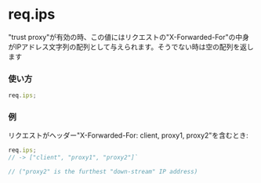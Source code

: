 # req.ips
"trust proxy"が有効の時、この値にはリクエストの"X-Forwarded-For"の中身がIPアドレス文字列の配列として与えられます。そうでない時は空の配列を返します

### 使い方
```js
req.ips;
```

### 例
リクエストがヘッダー"X-Forwarded-For: client, proxy1, proxy2"を含むとき:

```js
req.ips;
// -> ["client", "proxy1", "proxy2"]`

// ("proxy2" is the furthest "down-stream" IP address)
```









<docmeta name="uniqueID" value="reqips78262">
<docmeta name="displayName" value="req.ips">

